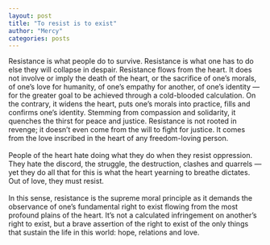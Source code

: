 ```yaml
---
layout: post
title: "To resist is to exist"
author: "Mercy"
categories: posts
---
```


Resistance is what people do to survive. Resistance is what one has to do else they will collapse in despair. Resistance flows from the heart. It does not involve or imply the death of the heart, or the sacrifice of one’s morals, of one’s love for humanity, of one’s empathy for another, of one’s identity — for the greater goal to be achieved through a cold-blooded calculation. On the contrary, it widens the heart, puts one’s morals into practice, fills and confirms one’s identity. Stemming from compassion and solidarity, it quenches the thirst for peace and justice. Resistance is not rooted in revenge; it doesn’t even come from the will to fight for justice. It comes from the love inscribed in the heart of any freedom-loving person.
<br><br>
People of the heart hate doing what they do when they resist oppression. They hate the discord, the struggle, the destruction, clashes and quarrels — yet they do all that for this is what the heart yearning to breathe dictates. Out of love, they must resist.
<br><br>
In this sense, resistance is the supreme moral principle as it demands the observance of one’s fundamental right to exist flowing from the most profound plains of the heart. It’s not a calculated infringement on another’s right to exist, but a brave assertion of the right to exist of the only things that sustain the life in this world: hope, relations and love. 
